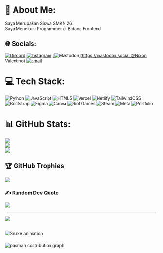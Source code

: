 # 💫 About Me:
Saya Merupakan Siswa SMKN 26<br>Saya Menekuni Programmer di Bidang Frontend


## 🌐 Socials:
[![Discord](https://img.shields.io/badge/Discord-%237289DA.svg?logo=discord&logoColor=white)](https://discord.gg/ayamlucu3644) [![Instagram](https://img.shields.io/badge/Instagram-%23E4405F.svg?logo=Instagram&logoColor=white)](https://instagram.com/@Nixon_Valencahy) [![Mastodon](https://img.shields.io/badge/-MASTODON-%232B90D9?logo=mastodon&logoColor=white)](https://mastodon.social/@Nixon Valentino) [![email](https://img.shields.io/badge/Email-D14836?logo=gmail&logoColor=white)](mailto:nicocoyo02@gmail.com) 

# 💻 Tech Stack:
![Python](https://img.shields.io/badge/python-3670A0?style=for-the-badge&logo=python&logoColor=ffdd54) ![JavaScript](https://img.shields.io/badge/javascript-%23323330.svg?style=for-the-badge&logo=javascript&logoColor=%23F7DF1E) ![HTML5](https://img.shields.io/badge/html5-%23E34F26.svg?style=for-the-badge&logo=html5&logoColor=white) ![Vercel](https://img.shields.io/badge/vercel-%23000000.svg?style=for-the-badge&logo=vercel&logoColor=white) ![Netlify](https://img.shields.io/badge/netlify-%23000000.svg?style=for-the-badge&logo=netlify&logoColor=#00C7B7) ![TailwindCSS](https://img.shields.io/badge/tailwindcss-%2338B2AC.svg?style=for-the-badge&logo=tailwind-css&logoColor=white) ![Bootstrap](https://img.shields.io/badge/bootstrap-%238511FA.svg?style=for-the-badge&logo=bootstrap&logoColor=white) ![Figma](https://img.shields.io/badge/figma-%23F24E1E.svg?style=for-the-badge&logo=figma&logoColor=white) ![Canva](https://img.shields.io/badge/Canva-%2300C4CC.svg?style=for-the-badge&logo=Canva&logoColor=white) ![Riot Games](https://img.shields.io/badge/riotgames-D32936.svg?style=for-the-badge&logo=riotgames&logoColor=white) ![Steam](https://img.shields.io/badge/steam-%23000000.svg?style=for-the-badge&logo=steam&logoColor=white) ![Meta](https://img.shields.io/badge/Meta-%230467DF.svg?style=for-the-badge&logo=Meta&logoColor=white) ![Portfolio](https://img.shields.io/badge/Portfolio-%23000000.svg?style=for-the-badge&logo=firefox&logoColor=#FF7139)
# 📊 GitHub Stats:
![](https://github-readme-stats.vercel.app/api?username=NixonValentino&theme=tokyonight&hide_border=false&include_all_commits=true&count_private=true)<br/>
![](https://nirzak-streak-stats.vercel.app/?user=NixonValentino&theme=tokyonight&hide_border=false)<br/>
![](https://github-readme-stats.vercel.app/api/top-langs/?username=NixonValentino&theme=tokyonight&hide_border=false&include_all_commits=true&count_private=true&layout=compact)

## 🏆 GitHub Trophies
![](https://github-profile-trophy.vercel.app/?username=NixonValentino&theme=onedark&no-frame=false&no-bg=true&margin-w=4)

### ✍️ Random Dev Quote
![](https://quotes-github-readme.vercel.app/api?type=vetical&theme=merko)

---
[![](https://visitcount.itsvg.in/api?id=NixonValentino&icon=9&color=4)](https://visitcount.itsvg.in)

<!-- Proudly created with GPRM ( https://gprm.itsvg.in ) -->

<br clear="both">

<img src="https://raw.githubusercontent.com/NixonValentino/NixonValentino/output/snake.svg" alt="Snake animation" />

###

<picture>
  <source media="(prefers-color-scheme: dark)" srcset="https://raw.githubusercontent.com/NixonValentino/NixonValentino/output/pacman-contribution-graph-dark.svg">
  <source media="(prefers-color-scheme: light)" srcset="https://raw.githubusercontent.com/NixonValentino/NixonValentino/output/pacman-contribution-graph.svg">
  <img alt="pacman contribution graph" src="https://raw.githubusercontent.com/NixonValentino/NixonValentino/output/pacman-contribution-graph.svg">
</picture>

